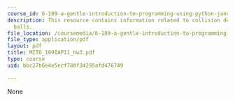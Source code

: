 ```yaml
---
course_id: 6-189-a-gentle-introduction-to-programming-using-python-january-iap-2011
description: This resource contains information related to collision detection of
  balls.
file_location: /coursemedia/6-189-a-gentle-introduction-to-programming-using-python-january-iap-2011/bbc27b6e4e5ecf700f34295afd476749_MIT6_189IAP11_hw3.pdf
file_type: application/pdf
layout: pdf
title: MIT6_189IAP11_hw3.pdf
type: course
uid: bbc27b6e4e5ecf700f34295afd476749

---
```

None